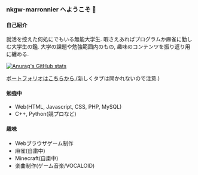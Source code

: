 ### nkgw-marronnier へようこそ 👋

#### 自己紹介

就活を控えた何処にでもいる無能大学生. 暇さえあればプログラムか麻雀に勤しむ大学生の鑑. 
大学の課題や勉強範囲内のもの, 趣味のコンテンツを振り返り用に纏める.

[![Anurag's GitHub stats](https://github-readme-stats.vercel.app/api?username=nkgw-marronnier)](https://github.com/nkgw-marronnier/github-readme-stats)

[ポートフォリオはこちらから.](https://nkgw-marronnier.github.io/index.html)(新しくタブは開かれないので注意.)

#### 勉強中

* Web(HTML, Javascript, CSS, PHP, MySQL)
* C++, Python(競プロなど)

#### 趣味

* Webブラウザゲーム制作
* 麻雀(自粛中)
* Minecraft(自粛中)
* 楽曲制作(ゲーム音楽/VOCALOID)
